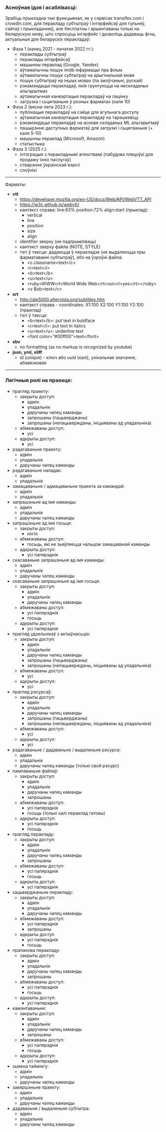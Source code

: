 ### Асноўная ідэя і асаблівасці:
Зрабіць прыкладна такі функцыянал, як у сэрвісах transifex.com і crowdin.com, для перакладу субтытраў і інтэрфейсаў для гульняў, сайтаў і прыкладанняў, але бясплатны і арыентаваны толькі на беларускую мову, што спросціць інтэрфейс і дазволіць дадаваць фічы, актуальныя для беларускіх перакладаў:
- Фаза 1 (канец 2021 - пачатак 2022 гг.):
    - пераклады субтытраў
    - пераклады інтэрфейсаў
    - машынны пераклад (Google, Yandex)
    - аўтаматычны пошук imdb інфармацыі пра фільм
    - аўтаматычны пошук субтытраў на арыгінальнай мове
    - пошук субтытраў на іншых мовах (па змоўчаньні, рускай)
    - рэкамэндацыі перакладаў, якія грунтуюцца на нескладаных альгарытмах
    - аўтаматычная канвэртацыя перакладаў на лацінку
    - загрузка і сьцягваньне ў розных фарматах (каля 10)
- Фаза 2 (вясна-лета 2023 г.):
    - публікацыя перакладаў на сайце для агульнага доступу
    - аўтаматычная канвэртацыя перакладаў на тарашкевіцу
    - рэкамэндацыі перакладаў на аснове складаных ML альгарытмаў
    - пашырэнне даступных фарматаў для загрузкі і сьцягваньня (+ каля 5-10)
    - машынны пераклад (Microsoft, Amazon)
    - статыстыка
- Фаза 3 (2025 г.):
    - інтэграцыя з перакладнымі агенствамі (пабудова пляцоўкі для продажу іхніх паслугаў)
    - стварэнне ўкраінскай вэрсіі
    - слоўнікі

---

Фарматы:

- **vtt**
    - https://developer.mozilla.org/en-US/docs/Web/API/WebVTT_API
    - https://w3c.github.io/webvtt/
    - кантэкст справа: line:63% position:72% align:start (прыклад):
        - vertical
        - line
        - position
        - size
        - align
    - identifier зверху (не падтрымліваць)
    - кантэкст зверху файла (NOTE, STYLE)
    - тэгі ў тэксце: дадаюцца ў перакладзе (не выдаляюцца пры фарматаванні субтытраў), або на ўзроўні файла:
        - \<c.classname>text\</c>
        - \<i>text\</i>
        - \<b>text\</b>
        - \<u>text\</u>
        - \<ruby>WWW\<rt>World Wide Web\</rt>oui\<rt>yes\</rt>\</ruby>
        - \<v Bob>text\</v>
- **srt**
    - http://ale5000.altervista.org/subtitles.htm
    - кантэкст справа - coordinates: X1:100 X2:100 Y1:100 Y2:100 (прыклад)
    - тэгі ў тэксце:
        - \<b>text\</b>: put text in boldface
        - \<i>text\</i>: put text in italics
        - \<u>text\</u>: underline text
        - \<font color="#00ff00">text\</font>
- **sbv**
    - no formatting (as no markup is recognized by youtube)
- **json, yml, xliff**
    - id (unique) - ключ або uuid (калі), унікальнае значэнне, абавязковае

---

### Лягічныя ролі на праекце:
- прагляд праекту:
    - закрыты доступ:
        - адмін
        - уладальнік
        - даручаны чалец каманды
        - запрошаны (пацьверджаны)
        - запрошаны (непацьвержданы, ініцыяваны ад уладальніка)
    - абмежаваны доступ:
        - усі
    - адкрыты доступ:
        - усі
- рэдагаваньне праекту:
    - адмін
    - уладальнік
    - даручаны чалец каманды
- рэдагаваньне наладак:
    - адмін
    - уладальнік
- замацаваньне / адмацаваньне праекта за камандай:
    - адмін
    - уладальнік
- запрашэньне ад імя каманды:
    - адмін
    - уладальнік
    - даручаны чалец каманды
- запрашэньне ад імя госьця:
    - закрыты доступ:
        - ніхто
    - абмежаваны доступ:
        - госьць, які не зьяўляецца чальцом замацаванай каманды
    - адкрыты доступ:
        - усі папярэднія
- скасаваньне запрашэньня ад імя каманды:
    - адмін
    - уладальнік
    - даручаны чалец каманды
- скасаваньне запрашэньня ад імя госьця:
    - закрыты доступ:
        - адмін
        - уладальнік
        - даручаны чалец каманды
    - абмежаваны доступ:
        - усі папярэднія
        - госьць
    - адкрыты доступ:
        - усі папярэднія
- прагляд удзельнікаў з актыўнасьцю:
    - закрыты доступ:
        - адмін
        - уладальнік
        - даручаны чалец каманды
        - запрошаны (пацьверджаны)
        - запрошаны (непацьвержданы, ініцыяваны ад уладальніка)
    - абмежаваны доступ:
        - усі
    - адкрыты доступ:
        - усі
- прагляд рэсурсаў:
    - закрыты доступ:
        - адмін
        - уладальнік
        - даручаны чалец каманды
        - запрошаны (пацьверджаны)
        - запрошаны (непацьвержданы, ініцыяваны ад уладальніка)
    - абмежаваны доступ:
        - усі
    - адкрыты доступ:
        - усі
- рэдагаваньне / дадаваньне / выдаленьне рэсурса:
    - адмін
    - уладальнік
    - даручаны чалец каманды (толькі свой рэсурс)
- пампаваньне файлаў:
    - закрыты доступ:
        - адмін
        - уладальнік
        - даручаны чалец каманды
        - запрошаны
    - абмежаваны доступ:
        - усі папярэднія
        - госьць (толькі калі пераклад гатовы)
    - адкрыты доступ:
        - усі папярэднія
        - госьць
- прагляд перакладу:
    - закрыты доступ:
        - адмін
        - уладальнік
        - даручаны чалец каманды
        - запрошаны
    - абмежаваны доступ:
        - усі папярэднія
        - госьць
    - адкрыты доступ:
        - усі папярэднія
- зацьверджаньне перакладу:
    - закрыты доступ:
        - адмін
        - уладальнік
        - даручаны чалец каманды
    - абмежаваны доступ:
        - усі папярэднія
        - запрошаны
    - адкрыты доступ
        - усі папярэднія
        - госьць
- прапанова перакладу:
    - закрыты доступ:
        - адмін
        - уладальнік
        - даручаны чалец каманды
        - запрошаны
    - абмежаваны доступ:
        - усі папярэднія
        - госьць
    - адкрыты доступ:
        - усі папярэднія
- камэнтаваньне:
    - закрыты доступ:
        - адмін
        - уладальнік
        - даручаны чалец каманды
        - запрошаны
    - абмежаваны доступ:
        - усі папярэднія
        - госьць
    - адкрыты доступ:
        - усі папярэднія
- зьмена таймінгу:
    - адмін
    - уладальнік
    - даручаны чалец каманды
- завяршэньне праекту:
    - адмін
    - уладальнік
    - даручаны чалец каманды
- дадаваньне / выдаленьне субтытра:
    - адмін
    - уладальнік
    - даручаны чалец каманды
